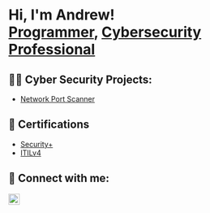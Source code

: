 <h1>Hi, I'm Andrew! <br/><a href="https://github.com/akucharczyk1">Programmer</a>, <a href="https://www.linkedin.com/in/andrew-kucharczyk/">Cybersecurity Professional</a></h1>

<h2>👨‍💻 Cyber Security Projects:</h2>

- [Network Port Scanner](https://github.com/andrewkucharczyk1/LABURL)

<h2>📝 Certifications</h2>

- [Security+](https://whateverurl.com/)
- [ITILv4](https://whateverurl.com/)

<h2> 🤳 Connect with me:</h2>

[<img align="left" alt="andrew-kucharczyk | LinkedIn" width="22px" src="https://cdn.jsdelivr.net/npm/simple-icons@v3/icons/linkedin.svg" />][linkedin]

[linkedin]: https://linkedin.com/in/andrew-kucharczyk

<!--
**joshmadakor1/joshmadakor1** is a ✨ _special_ ✨ repository because its `README.md` (this file) appears on your GitHub profile.

Here are some ideas to get you started:

- 🔭 I’m currently working on ...
- 🌱 I’m currently learning ...
- 👯 I’m looking to collaborate on ...
- 🤔 I’m looking for help with ...
- 💬 Ask me about ...
- 📫 How to reach me: ...
- 😄 Pronouns: ...
- ⚡ Fun fact: ...
-->
